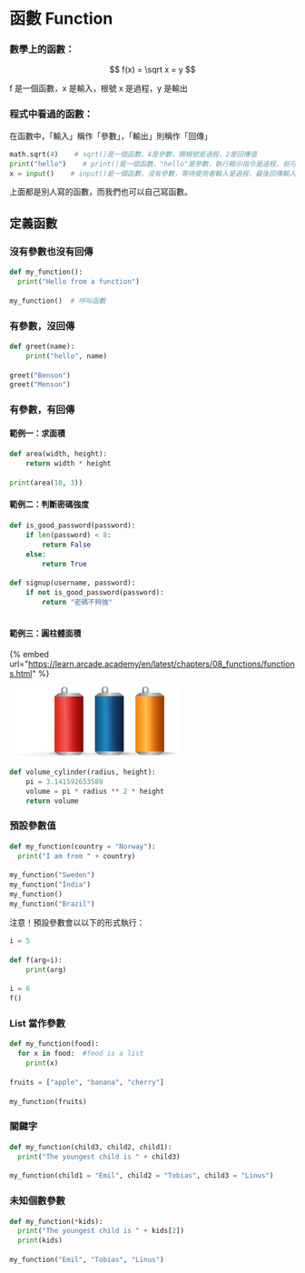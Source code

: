 # 函數 Function

### 數學上的函數：

$$
f(x) = \sqrt x = y
$$

f 是一個函數，x 是輸入，根號 x 是過程，y 是輸出

### 程式中看過的函數：

在函數中，「輸入」稱作「參數」，「輸出」則稱作「回傳」

```python
math.sqrt(4)    # sqrt()是一個函數，4是參數，開根號是過程，2是回傳值
print("hello")    # print()是一個函數，"hello"是參數，執行顯示指令是過程，但可以沒有回傳
x = input()    # input()是一個函數，沒有參數，等待使用者輸入是過程，最後回傳輸入的東西
```

上面都是別人寫的函數，而我們也可以自己寫函數。

## 定義函數

### 沒有參數也沒有回傳

```python
def my_function():
  print("Hello from a function")
  
my_function()  # 呼叫函數
```

### 有參數，沒回傳

```python
def greet(name):
    print("hello", name)

greet("Benson")
greet("Menson")
```

### 有參數，有回傳

#### 範例一：求面積

```python
def area(width, height):
    return width * height

print(area(10, 3))
```

#### 範例二：判斷密碼強度

```python
def is_good_password(password):
    if len(password) < 8:
        return False
    else:
        return True

def signup(username, password):
    if not is_good_password(password):
        return "密碼不夠強"
        
```

#### 範例三：圓柱體面積

{% embed url="https://learn.arcade.academy/en/latest/chapters/08_functions/functions.html" %}

![](<../../.gitbook/assets/image (120) (1) (1) (1) (1).png>)

```python
def volume_cylinder(radius, height):
    pi = 3.141592653589
    volume = pi * radius ** 2 * height
    return volume
```

### 預設參數值

```python
def my_function(country = "Norway"):
  print("I am from " + country)

my_function("Sweden")
my_function("India")
my_function()
my_function("Brazil")
```

注意！預設參數會以以下的形式執行：

```python
i = 5

def f(arg=i):
    print(arg)

i = 6
f()
```

### List 當作參數

```python
def my_function(food):
  for x in food:  #food is a list
    print(x)

fruits = ["apple", "banana", "cherry"]

my_function(fruits)
```

### 關鍵字

```python
def my_function(child3, child2, child1):
  print("The youngest child is " + child3)

my_function(child1 = "Emil", child2 = "Tobias", child3 = "Linus")
```

### 未知個數參數

```python
def my_function(*kids):
  print("The youngest child is " + kids[2])
  print(kids)

my_function("Emil", "Tobias", "Linus")
```

##


